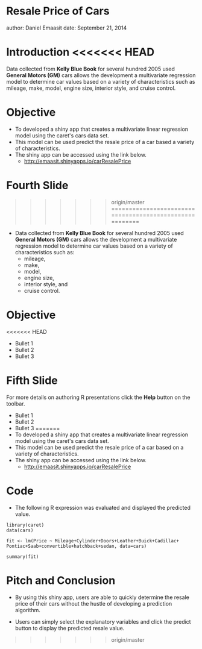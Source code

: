 Resale Price of Cars
========================================================
author: Daniel Emaasit
date: September 21, 2014


Introduction
<<<<<<< HEAD
========================================================

Data collected from **Kelly Blue Book** for several hundred 2005 used **General Motors (GM)** cars allows the development a multivariate regression model to determine car values based on a variety of characteristics such as mileage, make, model, engine size, interior style, and cruise control.  

Objective
========================================================

- To developed a shiny app that creates a multivariate linear regression model using the caret's cars data set.   
- This model can be used predict the resale price of a car based a variety of characteristics.   
- The shiny app can be accessed using the link below.  
    + <http://emaasit.shinyapps.io/carResalePrice>

Fourth Slide
=======
>>>>>>> origin/master
========================================================

- Data collected from **Kelly Blue Book** for several hundred 2005 used **General Motors (GM)** cars allows the development a multivariate regression model to determine car values based on a variety of characteristics such as:   
    + mileage, 
    + make, 
    + model, 
    + engine size, 
    + interior style, and 
    + cruise control.  

Objective
========================================================

<<<<<<< HEAD
- Bullet 1
- Bullet 2
- Bullet 3  

Fifth Slide
========================================================

For more details on authoring R presentations click the
**Help** button on the toolbar.

- Bullet 1
- Bullet 2
- Bullet 3
=======
- To developed a shiny app that creates a multivariate linear regression model using the caret's cars data set.   
- This model can be used predict the resale price of a car based on a variety of characteristics.   
- The shiny app can be accessed using the link below.  
    + <http://emaasit.shinyapps.io/carResalePrice>

Code
========================================================

- The following R expression was evaluated and displayed the predicted value.

```
library(caret)
data(cars)
                
fit <- lm(Price ~ Mileage+Cylinder+Doors+Leather+Buick+Cadillac+
Pontiac+Saab+convertible+hatchback+sedan, data=cars)

summary(fit)
```

Pitch and Conclusion
========================================================

- By using this shiny app, users are able to quickly determine the resale price of their cars
without the hustle of developing a prediction algorithm.  

- Users can simply select the explanatory variables and click the predict button to display
the predicted resale value.  

>>>>>>> origin/master
